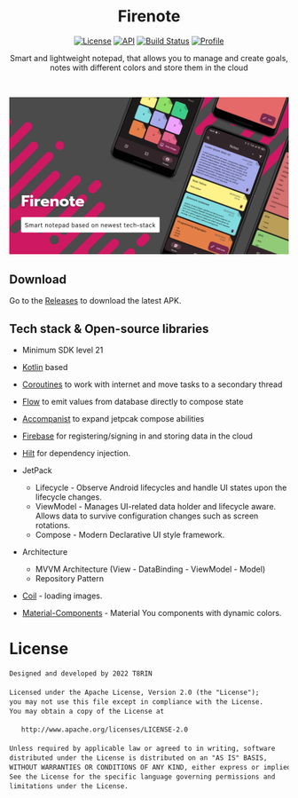 <h1 align="center">Firenote</h1>

<p align="center">
  <a href="https://opensource.org/licenses/Apache-2.0"><img alt="License" src="https://img.shields.io/badge/License-Apache%202.0-blue.svg"/></a>
  <a href="https://android-arsenal.com/api?level=21"><img alt="API" src="https://img.shields.io/badge/API-21%2B-brightgreen.svg?style=flat"/></a>
  <a href="https://github.com/t8rin/Firenote/actions"><img alt="Build Status" src="https://github.com/skydoves/Pokedex/workflows/Android%20CI/badge.svg"/></a> 
  <a href="https://github.com/t8rin"><img alt="Profile" src="https://img.shields.io/badge/Github-t8rin-blue?logo=github"/></a> 
</p>

<p align="center">  
Smart and lightweight notepad, that allows you to manage and create goals, notes with different colors and store them in the cloud
</p>
</br>

<p align="center">
<img src="blob/preview/intro.png"/>
</p>

## Download
Go to the [Releases](https://github.com/t8rin/Firenote/releases) to download the latest APK.


## Tech stack & Open-source libraries
- Minimum SDK level 21

- [Kotlin](https://kotlinlang.org/) based 

- [Coroutines](https://github.com/Kotlin/kotlinx.coroutines) to work with internet and move tasks to a secondary thread

- [Flow](https://kotlin.github.io/kotlinx.coroutines/kotlinx-coroutines-core/kotlinx.coroutines.flow/) to emit values from database directly to compose state

- [Accompanist](https://github.com/google/accompanist) to expand jetpcak compose abilities

- [Firebase](https://github.com/firebase/FirebaseUI-Android) for registering/signing in and storing data in the cloud

- [Hilt](https://dagger.dev/hilt/) for dependency injection.

- JetPack
  - Lifecycle - Observe Android lifecycles and handle UI states upon the lifecycle changes.
  - ViewModel - Manages UI-related data holder and lifecycle aware. Allows data to survive configuration changes such as screen rotations.
  - Compose - Modern Declarative UI style framework.
  
- Architecture
  - MVVM Architecture (View - DataBinding - ViewModel - Model)
  - Repository Pattern

- [Coil](https://github.com/coil-kt/coil) - loading images.

- [Material-Components](https://github.com/material-components/material-components-android) - Material You components with dynamic colors.

# License
```xml
Designed and developed by 2022 T8RIN

Licensed under the Apache License, Version 2.0 (the "License");
you may not use this file except in compliance with the License.
You may obtain a copy of the License at

   http://www.apache.org/licenses/LICENSE-2.0

Unless required by applicable law or agreed to in writing, software
distributed under the License is distributed on an "AS IS" BASIS,
WITHOUT WARRANTIES OR CONDITIONS OF ANY KIND, either express or implied.
See the License for the specific language governing permissions and
limitations under the License.
```
